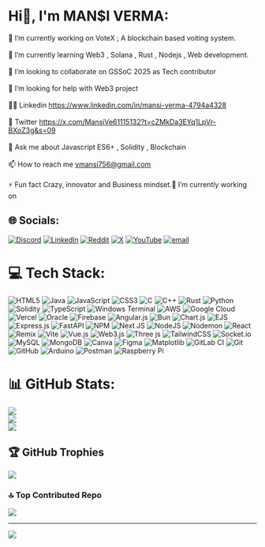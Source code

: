 # Hi👋, I'm MAN$I VERMA:
🔭 I’m currently working on VoteX ; A blockchain based voiting system.<br><br>🌱 I’m currently learning Web3 , Solana , Rust , Nodejs , Web development.<br><br>👯 I’m looking to collaborate on GSSoC 2025 as Tech contributor<br><br>🤝 I’m looking for help with Web3 project<br><br>👨‍💻 Linkedin https://www.linkedin.com/in/mansi-verma-4794a4328<br><br>📝 Twitter https://x.com/MansiVe61115132?t=cZMkDa3EYq1LpVr-BXoZ3g&s=09<br><br>💬 Ask me about Javascript ES6+ , Solidity , Blockchain<br><br>📫 How to reach me vmansi756@gmail.com<br><br>⚡ Fun fact Crazy, innovator and Business mindset.🔭 I’m currently working on<br>


## 🌐 Socials:
[![Discord](https://img.shields.io/badge/Discord-%237289DA.svg?logo=discord&logoColor=white)](https://discord.gg/missmv897_66227) [![LinkedIn](https://img.shields.io/badge/LinkedIn-%230077B5.svg?logo=linkedin&logoColor=white)](https://linkedin.com/in/mansi-verma-4794a4328) [![Reddit](https://img.shields.io/badge/Reddit-%23FF4500.svg?logo=Reddit&logoColor=white)](https://reddit.com/user/u/mansiverma897) [![X](https://img.shields.io/badge/X-black.svg?logo=X&logoColor=white)](https://x.com/https://x.com/MansiVe61115132) [![YouTube](https://img.shields.io/badge/YouTube-%23FF0000.svg?logo=YouTube&logoColor=white)](https://youtube.com/@MV_AIHacks) [![email](https://img.shields.io/badge/Email-D14836?logo=gmail&logoColor=white)](mailto:vmansi756@gmail.com) 

# 💻 Tech Stack:
![HTML5](https://img.shields.io/badge/html5-%23E34F26.svg?style=flat&logo=html5&logoColor=white) ![Java](https://img.shields.io/badge/java-%23ED8B00.svg?style=flat&logo=openjdk&logoColor=white) ![JavaScript](https://img.shields.io/badge/javascript-%23323330.svg?style=flat&logo=javascript&logoColor=%23F7DF1E) ![CSS3](https://img.shields.io/badge/css3-%231572B6.svg?style=flat&logo=css3&logoColor=white) ![C](https://img.shields.io/badge/c-%2300599C.svg?style=flat&logo=c&logoColor=white) ![C++](https://img.shields.io/badge/c++-%2300599C.svg?style=flat&logo=c%2B%2B&logoColor=white) ![Rust](https://img.shields.io/badge/rust-%23000000.svg?style=flat&logo=rust&logoColor=white) ![Python](https://img.shields.io/badge/python-3670A0?style=flat&logo=python&logoColor=ffdd54) ![Solidity](https://img.shields.io/badge/Solidity-%23363636.svg?style=flat&logo=solidity&logoColor=white) ![TypeScript](https://img.shields.io/badge/typescript-%23007ACC.svg?style=flat&logo=typescript&logoColor=white) ![Windows Terminal](https://img.shields.io/badge/Windows%20Terminal-%234D4D4D.svg?style=flat&logo=windows-terminal&logoColor=white) ![AWS](https://img.shields.io/badge/AWS-%23FF9900.svg?style=flat&logo=amazon-aws&logoColor=white) ![Google Cloud](https://img.shields.io/badge/GoogleCloud-%234285F4.svg?style=flat&logo=google-cloud&logoColor=white) ![Vercel](https://img.shields.io/badge/vercel-%23000000.svg?style=flat&logo=vercel&logoColor=white) ![Oracle](https://img.shields.io/badge/Oracle-F80000?style=flat&logo=oracle&logoColor=white) ![Firebase](https://img.shields.io/badge/firebase-%23039BE5.svg?style=flat&logo=firebase) ![Angular.js](https://img.shields.io/badge/angular.js-%23E23237.svg?style=flat&logo=angularjs&logoColor=white) ![Bun](https://img.shields.io/badge/Bun-%23000000.svg?style=flat&logo=bun&logoColor=white) ![Chart.js](https://img.shields.io/badge/chart.js-F5788D.svg?style=flat&logo=chart.js&logoColor=white) ![EJS](https://img.shields.io/badge/ejs-%23B4CA65.svg?style=flat&logo=ejs&logoColor=black) ![Express.js](https://img.shields.io/badge/express.js-%23404d59.svg?style=flat&logo=express&logoColor=%2361DAFB) ![FastAPI](https://img.shields.io/badge/FastAPI-005571?style=flat&logo=fastapi) ![NPM](https://img.shields.io/badge/NPM-%23CB3837.svg?style=flat&logo=npm&logoColor=white) ![Next JS](https://img.shields.io/badge/Next-black?style=flat&logo=next.js&logoColor=white) ![NodeJS](https://img.shields.io/badge/node.js-6DA55F?style=flat&logo=node.js&logoColor=white) ![Nodemon](https://img.shields.io/badge/NODEMON-%23323330.svg?style=flat&logo=nodemon&logoColor=%BBDEAD) ![React](https://img.shields.io/badge/react-%2320232a.svg?style=flat&logo=react&logoColor=%2361DAFB) ![Remix](https://img.shields.io/badge/remix-%23000.svg?style=flat&logo=remix&logoColor=white) ![Vite](https://img.shields.io/badge/vite-%23646CFF.svg?style=flat&logo=vite&logoColor=white) ![Vue.js](https://img.shields.io/badge/vue.js-%2335495e.svg?style=flat&logo=vuedotjs&logoColor=%234FC08D) ![Web3.js](https://img.shields.io/badge/web3.js-F16822?style=flat&logo=web3.js&logoColor=white) ![Three js](https://img.shields.io/badge/threejs-black?style=flat&logo=three.js&logoColor=white) ![TailwindCSS](https://img.shields.io/badge/tailwindcss-%2338B2AC.svg?style=flat&logo=tailwind-css&logoColor=white) ![Socket.io](https://img.shields.io/badge/Socket.io-black?style=flat&logo=socket.io&badgeColor=010101) ![MySQL](https://img.shields.io/badge/mysql-4479A1.svg?style=flat&logo=mysql&logoColor=white) ![MongoDB](https://img.shields.io/badge/MongoDB-%234ea94b.svg?style=flat&logo=mongodb&logoColor=white) ![Canva](https://img.shields.io/badge/Canva-%2300C4CC.svg?style=flat&logo=Canva&logoColor=white) ![Figma](https://img.shields.io/badge/figma-%23F24E1E.svg?style=flat&logo=figma&logoColor=white) ![Matplotlib](https://img.shields.io/badge/Matplotlib-%23ffffff.svg?style=flat&logo=Matplotlib&logoColor=black) ![GitLab CI](https://img.shields.io/badge/gitlab%20CI-%23181717.svg?style=flat&logo=gitlab&logoColor=white) ![Git](https://img.shields.io/badge/git-%23F05033.svg?style=flat&logo=git&logoColor=white) ![GitHub](https://img.shields.io/badge/github-%23121011.svg?style=flat&logo=github&logoColor=white) ![Arduino](https://img.shields.io/badge/-Arduino-00979D?style=flat&logo=Arduino&logoColor=white) ![Postman](https://img.shields.io/badge/Postman-FF6C37?style=flat&logo=postman&logoColor=white) ![Raspberry Pi](https://img.shields.io/badge/-Raspberry_Pi-C51A4A?style=flat&logo=Raspberry-Pi)
# 📊 GitHub Stats:
![](https://github-readme-stats.vercel.app/api?username=mansiverma897993&theme=radical&hide_border=false&include_all_commits=true&count_private=true)<br/>
![](https://nirzak-streak-stats.vercel.app/?user=mansiverma897993&theme=radical&hide_border=false)<br/>
![](https://github-readme-stats.vercel.app/api/top-langs/?username=mansiverma897993&theme=radical&hide_border=false&include_all_commits=true&count_private=true&layout=compact)

## 🏆 GitHub Trophies
![](https://github-profile-trophy.vercel.app/?username=mansiverma897993&theme=radical&no-frame=false&no-bg=false&margin-w=4)

### 🔝 Top Contributed Repo
![](https://github-contributor-stats.vercel.app/api?username=mansiverma897993&limit=5&theme=radical&combine_all_yearly_contributions=true)

---
[![](https://visitcount.itsvg.in/api?id=mansiverma897993&icon=0&color=0)](https://visitcount.itsvg.in)

<!-- Proudly created with GPRM ( https://gprm.itsvg.in ) -->
